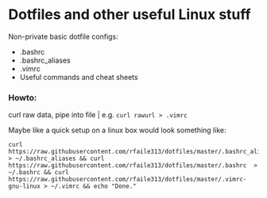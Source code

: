 # Dotfiles and other useful Linux stuff

Non-private basic dotfile configs: 

- .bashrc
- .bashrc_aliases
- .vimrc
- Useful commands and cheat sheets

### Howto:

curl raw data, pipe into file | e.g. `curl rawurl > .vimrc`

Maybe like a quick setup on a linux box would look something like:

```
curl https://raw.githubusercontent.com/rfaile313/dotfiles/master/.bashrc_aliases > ~/.bashrc_aliases && curl https://raw.githubusercontent.com/rfaile313/dotfiles/master/.bashrc  > ~/.bashrc && curl https://raw.githubusercontent.com/rfaile313/dotfiles/master/.vimrc-gnu-linux > ~/.vimrc && echo "Done."
```
